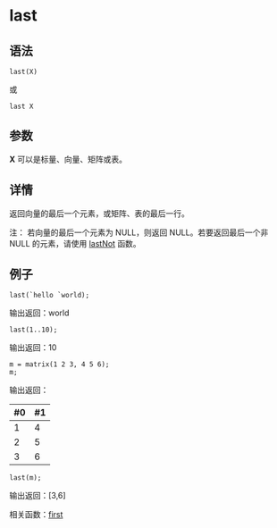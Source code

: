 # last

## 语法

`last(X)`

或

`last X`

## 参数

**X** 可以是标量、向量、矩阵或表。

## 详情

返回向量的最后一个元素，或矩阵、表的最后一行。

注： 若向量的最后一个元素为 NULL，则返回 NULL。若要返回最后一个非 NULL 的元素，请使用 [lastNot](lastNot.html) 函数。

## 例子

```
last(`hello `world);
```

输出返回：world

```
last(1..10);
```

输出返回：10

```
m = matrix(1 2 3, 4 5 6);
m;
```

输出返回：

| #0 | #1 |
| --- | --- |
| 1 | 4 |
| 2 | 5 |
| 3 | 6 |

```
last(m);
```

输出返回：[3,6]

相关函数：[first](../f/first.html)

